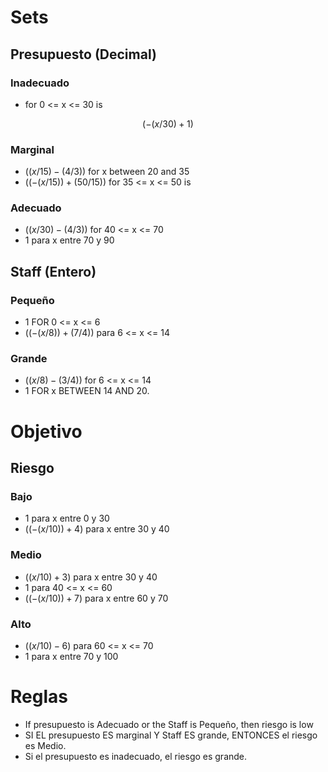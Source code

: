 # Sets 

## Presupuesto (Decimal)

### Inadecuado

- for 0 <= x <= 30 is

$$(-(x / 30) + 1)$$

### Marginal

- $((x / 15) - (4 / 3))$ for x between 20 and 35
- $((- (x / 15)) + (50 / 15))$ for 35 <= x <= 50 is

### Adecuado

- $((x / 30) - (4 / 3))$ for 40 <= x <= 70
- $1$ para x entre 70 y 90

## Staff (Entero)

### Pequeño

- $1$ FOR 0 <= x <= 6
- $((- (x / 8)) + (7 / 4))$ para 6 <= x <= 14

### Grande

- $((x / 8) - (3 / 4))$ for 6 <= x <= 14
- $1$ FOR x BETWEEN 14 AND 20.

# Objetivo

## Riesgo

### Bajo

- $1$ para x entre 0 y 30
- $((- (x / 10)) + 4)$ para x entre 30 y 40

### Medio

- $((x / 10) + 3)$ para x entre 30 y 40
- $1$ para 40 <= x <= 60
- $((- (x / 10)) + 7)$ para x entre 60 y 70

### Alto

- $((x / 10) - 6)$ para 60 <= x <= 70
- $1$ para x entre 70 y 100

# Reglas

- If presupuesto is Adecuado or the Staff is Pequeño, then riesgo is low
- SI EL presupuesto ES marginal Y Staff ES grande, ENTONCES el riesgo es Medio.
- Si el presupuesto es inadecuado, el riesgo es grande.
